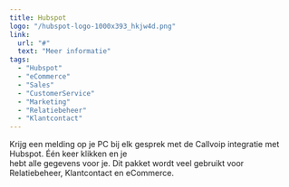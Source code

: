 ```yaml
---
title: Hubspot
logo: "/hubspot-logo-1000x393_hkjw4d.png"
link:
  url: "#"
  text: "Meer informatie"
tags:
  - "Hubspot"
  - "eCommerce"
  - "Sales"
  - "CustomerService"
  - "Marketing"
  - "Relatiebeheer"
  - "Klantcontact"
---
```

Krijg een melding op je PC bij elk gesprek met de Callvoip integratie met Hubspot. Één keer klikken en je<br>
hebt alle gegevens voor je. Dit pakket wordt veel gebruikt voor Relatiebeheer, Klantcontact en eCommerce.
